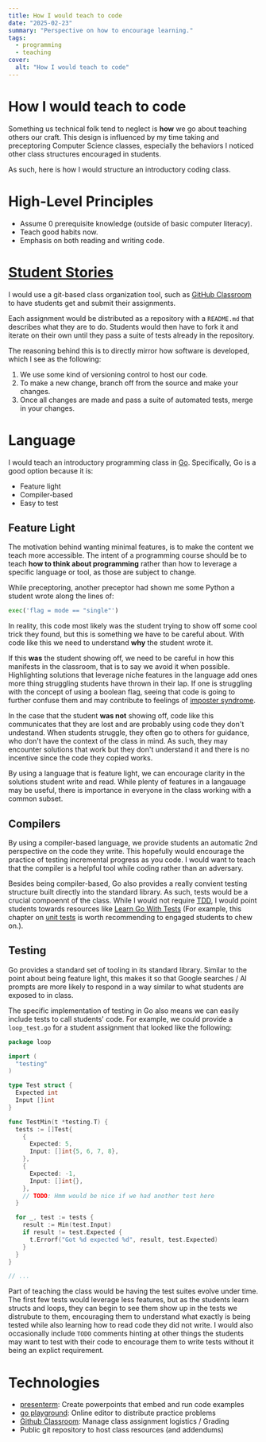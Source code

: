 ```yaml
---
title: How I would teach to code
date: "2025-02-23"
summary: "Perspective on how to encourage learning."
tags:
  - programming
  - teaching
cover:
  alt: "How I would teach to code"
---
```


# How I would teach to code

Something us technical folk tend to neglect is **how** we go about teaching others our craft. This design is influenced by my time taking and preceptoring Computer Science classes, especially the behaviors I noticed other class structures encouraged in students.

<!-- more -->

As such, here is how I would structure an introductory coding class.

# High-Level Principles
- Assume 0 prerequisite knowledge (outside of basic computer literacy).
- Teach good habits now.
- Emphasis on both reading and writing code.

# [Student Stories](https://www.atlassian.com/agile/project-management/user-stories)
I would use a git-based class organization tool, such as [GitHub Classroom](https://classroom.github.com/) to have students get and submit their assignments. 

Each assignment would be distributed as a repository with a `README.md` that describes what they are to do. Students would then have to fork it and iterate on their own until they pass a suite of tests already in the repository.

The reasoning behind this is to directly mirror how software is developed, which I see as the following:

1. We use some kind of versioning control to host our code. 
2. To make a new change, branch off from the source and make your changes.
3. Once all changes are made and pass a suite of automated tests, merge in your changes.

# Language
I would teach an introductory programming class in [Go](https://go.dev/). Specifically, Go is a good option because it is:

- Feature light
- Compiler-based
- Easy to test

## Feature Light
The motivation behind wanting minimal features, is to make the content we teach more accessible. The intent of a programming course should be to teach **how to think about programming** rather than how to leverage a specific language or tool, as those are subject to change. 

While preceptoring, another preceptor had shown me some Python a student wrote along the lines of:

```python
exec('flag = mode == "single"')
```

In reality, this code most likely was the student trying to show off some cool trick they found, but this is something we have to be careful about. With code like this we need to understand **why** the student wrote it.

If this **was** the student showing off, we need to be careful in how this manifests in the classroom, that is to say we avoid it when possible. Highlighting solutions that leverage niche features in the language add ones more thing struggling students have thrown in their lap. If one is struggling with the concept of using a boolean flag, seeing that code is going to further confuse them and may contribute to feelings of [imposter syndrome](https://en.wikipedia.org/wiki/Impostor_syndrome).


In the case that the student **was not** showing off, code like this communicates that they are lost and are probably using code they don't undestand. When students struggle, they often go to others for guidance, who don't have the context of the class in mind. As such, they may encounter solutions that work but they don't understand it and there is no incentive since the code they copied works.

By using a language that is feature light, we can encourage clarity in the solutions student write and read. While plenty of features in a langauage may be useful, there is importance in everyone in the class working with a common subset.

## Compilers

By using a compiler-based language, we provide students an automatic 2nd perspective on the code they write. This hopefully would encourage the practice of testing incremental progress as you code. I would want to teach that the compiler is a helpful tool while coding rather than an adversary.

Besides being compiler-based, Go also provides a really convient testing structure built directly into the standard library. As such, tests would be a crucial compoennt of the class. While I would not require [TDD](https://en.wikipedia.org/wiki/Test-driven_development), I would point students towards resources like [Learn Go With Tests](https://quii.gitbook.io/learn-go-with-tests) (For example, this chapter on [unit tests](https://quii.gitbook.io/learn-go-with-tests/meta/why) is worth recommending to engaged students to chew on.).

## Testing
Go provides a standard set of tooling in its standard library. Similar to the point about being feature light, this makes it so that Google searches / AI prompts are more likely to respond in a way similar to what students are exposed to in class.

The specific implementation of testing in Go also means we can easily include tests to call students' code. For example, we could provide a `loop_test.go` for a student assignment that looked like the following:

```go
package loop

import (
  "testing"
)

type Test struct {
  Expected int
  Input []int
}

func TestMin(t *testing.T) {
  tests := []Test{
    {
      Expected: 5, 
      Input: []int{5, 6, 7, 8},
    },
    {
      Expected: -1, 
      Input: []int{},
    },
    // TODO: Hmm would be nice if we had another test here
  }

  for _, test := tests {
    result := Min(test.Input)
    if result != test.Expected {
      t.Errorf("Got %d expected %d", result, test.Expected)
    }
  }
}

// ...
```

Part of teaching the class would be having the test suites evolve under time. The first few tests would leverage less features, but as the students learn structs and loops, they can begin to see them show up in the tests we distrubute to them, encouraging them to understand what exactly is being tested while also learning how to read code they did not write. I would also occasionally include `TODO` comments hinting at other things the students may want to test with their code to encourage them to write tests without it being an explict requirement.

# Technologies
- [presenterm](https://github.com/mfontanini/presenterm): Create powerpoints that embed and run code examples
- [go playground](https://go.dev/play/): Online editor to distribute practice problems
- [Github Classroom](https://classroom.github.com/): Manage class assignment logistics / Grading
- Public git repository to host class resources (and addendums)
